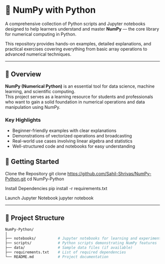 # 🔢 NumPy with Python

A comprehensive collection of Python scripts and Jupyter notebooks designed to help learners understand and master **NumPy** — the core library for numerical computing in Python.

This repository provides hands-on examples, detailed explanations, and practical exercises covering everything from basic array operations to advanced numerical techniques.

---

## 📘 Overview

**NumPy (Numerical Python)** is an essential tool for data science, machine learning, and scientific computing.  
This project serves as a learning resource for students and professionals who want to gain a solid foundation in numerical operations and data manipulation using NumPy.

### Key Highlights
- Beginner-friendly examples with clear explanations  
- Demonstrations of vectorized operations and broadcasting  
- Real-world use cases involving linear algebra and statistics  
- Well-structured code and notebooks for easy understanding

## 🚀 Getting Started
Clone the Repository
git clone https://github.com/Sahil-Shrivas/NumPy-Python.git
cd NumPy-Python

Install Dependencies
pip install -r requirements.txt

Launch Jupyter Notebook
jupyter notebook


---

## 📂 Project Structure

```bash
NumPy-Python/
│
├── notebooks/          # Jupyter notebooks for learning and experiments
├── scripts/            # Python scripts demonstrating NumPy features
├── data/               # Sample data files (if available)
├── requirements.txt    # List of required dependencies
└── README.md           # Project documentation


